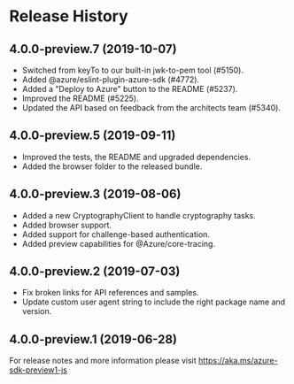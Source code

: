 # Release History

## 4.0.0-preview.7 (2019-10-07)
- Switched from keyTo to our built-in jwk-to-pem tool (#5150).
- Added @azure/eslint-plugin-azure-sdk (#4772).
- Added a "Deploy to Azure" button to the README (#5237).
- Improved the README (#5225).
- Updated the API based on feedback from the architects team (#5340).
 
## 4.0.0-preview.5 (2019-09-11)
- Improved the tests, the README and upgraded dependencies.
- Added the browser folder to the released bundle.

## 4.0.0-preview.3 (2019-08-06)
- Added a new CryptographyClient to handle cryptography tasks.
- Added browser support.
- Added support for challenge-based authentication.
- Added preview capabilities for @Azure/core-tracing.

## 4.0.0-preview.2 (2019-07-03)
- Fix broken links for API references and samples.
- Update custom user agent string to include the right package name and version.
 
## 4.0.0-preview.1 (2019-06-28)
For release notes and more information please visit
https://aka.ms/azure-sdk-preview1-js

